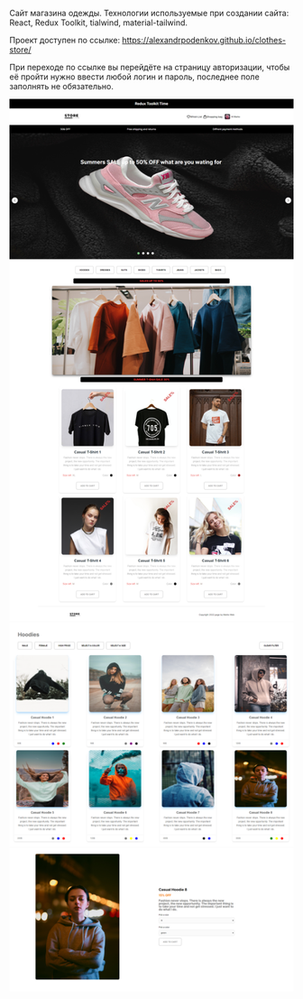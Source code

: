 Сайт магазина одежды. Технологии используемые при создании сайта: React, Redux Toolkit, tialwind, material-tailwind. 

Проект доступен по ссылке: https://alexandrpodenkov.github.io/clothes-store/

При переходе по ссылке вы перейдёте на страницу авторизации, чтобы её пройти нужно ввести любой логин и пароль, последнее поле заполнять не обязательно.
 
![image](src/assets/images/frontPage.png)
![image](src/assets/images/filterSections.png)
![image](src/assets/images/singleProductPage.png)
